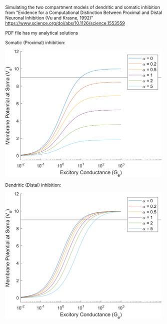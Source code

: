Simulating the two compartment models of dendritic and somatic inhibition from "Evidence for a Computational Distinction Between Proximal and Distal Neuronal Inhibition (Vu and Krasne, 1992)" https://www.science.org/doi/abs/10.1126/science.1553559

PDF file has my analytical solutions

Somatic (Proximal) inhibition:

<img src="./q1_somatic_inhibition.png" alt="q1_somatic_inhibition.png" width="500">

Dendritic (Distal) inhibition:

<img src="./q2_dendritic_inhibition.png" alt="q2_dendritic_inhibition.png" width="500">



